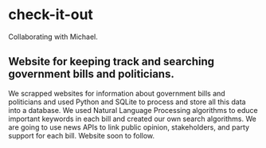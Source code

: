 # check-it-out
Collaborating with Michael.

## Website for keeping track and searching government bills and politicians.

We scrapped websites for information about government bills and politicians and used Python and SQLite to process and store all this data into a database. 
We used Natural Language Processing algorithms to educe important keywords in each bill and created our own search algorithms. 
We are going to use news APIs to link public opinion, stakeholders, and party support for each bill. 
Website soon to follow. 
